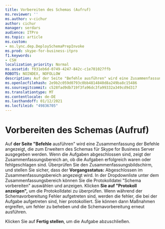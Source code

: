 ```yaml
---
title: Vorbereiten des Schemas (Aufruf)
ms.reviewer: ''
ms.author: v-cichur
author: cichur
manager: serdars
audience: ITPro
ms.topic: article
ms.custom:
- ms.lync.dep.DeploySchemaPrepInvoke
ms.prod: skype-for-business-itpro
f1.keywords:
- CSH
localization_priority: Normal
ms.assetid: f031eb6d-0749-4247-842c-c1e701027ffb
ROBOTS: NOINDEX, NOFOLLOW
description: Auf der Seite "Befehle ausführen" wird eine Zusammenfassung der Befehle angezeigt, die zum Erweitern des Schemas für Skype for Business Server ausgegeben werden.
ms.openlocfilehash: 2e9b2c059d0793c0bb4814840d8a249ba8c15486
ms.sourcegitcommit: c528fad9db719f3fa96dc3fa99332a349cd9d317
ms.translationtype: MT
ms.contentlocale: de-DE
ms.lasthandoff: 01/12/2021
ms.locfileid: "49836705"
---
```

# <a name="prepare-schema-invoke"></a>Vorbereiten des Schemas (Aufruf)
 
Auf **der Seite "Befehle** ausführen" wird eine Zusammenfassung der Befehle angezeigt, die zum Erweitern des Schemas für Skype for Business Server ausgegeben werden. Wenn die Aufgaben abgeschlossen sind, zeigt der Zusammenfassungsbereich an, ob die Aufgaben erfolgreich waren oder fehlgeschlagen sind. Überprüfen Sie den Zusammenfassungsbildschirm, und stellen Sie sicher, dass der **Vorgangsstatus:** Abgeschlossen im Zusammenfassungsbereich angezeigt wird. In der Dropdownliste unter dem Zusammenfassungsbereich können Sie die Protokolldatei "Schema vorbereiten" auswählen und anzeigen. Klicken **Sie auf "Protokoll anzeigen",** um die Protokolldatei zu überprüfen. Wenn während der Schemavorbereitung Fehler aufgetreten sind, werden die fehler, die bei der Aufgabe aufgetreten sind, hier protokolliert. Sie können dann Maßnahmen ergreifen, um fehler zu beheben und die Schemavorbereitung erneut ausführen.
  
Klicken Sie auf **Fertig stellen**, um die Aufgabe abzuschließen.
  

